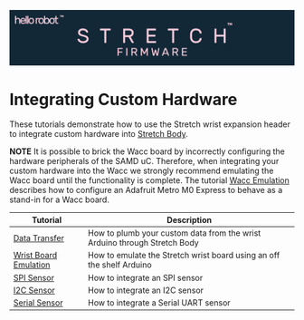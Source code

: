 ![](./images/banner.png)

# Integrating Custom Hardware

These tutorials demonstrate how to use the Stretch wrist expansion header to integrate custom hardware into [Stretch Body](https://docs.hello-robot.com/stretch_body_guide/).


**NOTE** It is possible to brick the Wacc board by incorrectly configuring the hardware peripherals of the SAMD uC. 
Therefore, when integrating your custom hardware into the Wacc we strongly recommend emulating the Wacc board until the functionality is complete. 
The tutorial [Wacc Emulation](./tutorial_wacc_emulation.md) describes how to configure an Adafruit Metro M0 Express to behave as a stand-in for a Wacc board.



| Tutorial                                     | Description                                                  |
|----------------------------------------------| ------------------------------------------------------------ |
| [Data Transfer](./tutorial_data_transfer.md) | How to plumb your custom data from the wrist Arduino through Stretch Body |
| [Wrist Board Emulation](./tutorial_wacc_emulation.md) | How to emulate the Stretch wrist board using an off the shelf Arduino |
| [SPI Sensor](./tutorial_spi_sensor.md)                | How to integrate an SPI sensor                               |
| [I2C Sensor](./tutorial_i2c_sensor.md)                | How to integrate an I2C sensor                               |
| [Serial Sensor](./tutorial_serial_sensor.md)          | How to integrate a Serial UART sensor                        |

